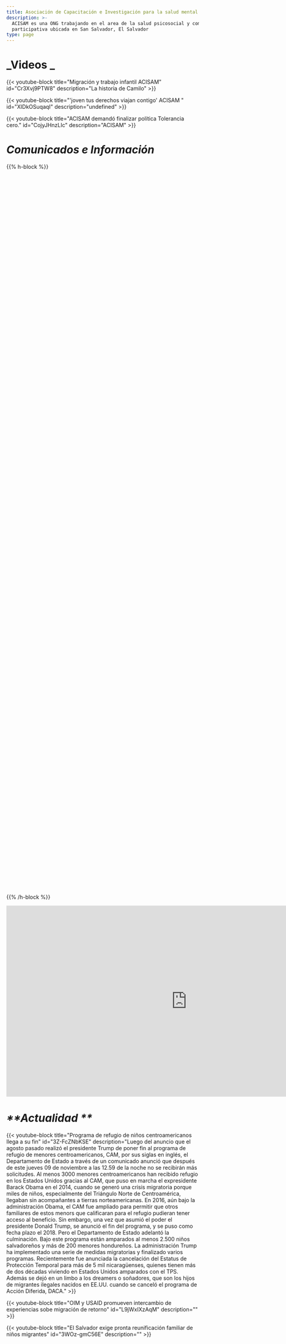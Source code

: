 ```yaml
---
title: Asociación de Capacitación e Investigación para la salud mental
description: >-
  ACISAM es una ONG trabajando en el area de la salud psicosocial y comunicación
  participativa ubicada en San Salvador, El Salvador
type: page
---
```

# **_Videos _**

{{< youtube-block title="Migración y trabajo infantil ACISAM" id="Cr3Xvj9PTW8" description="La historia de Camilo" >}}

{{< youtube-block title="'joven tus derechos viajan contigo' ACISAM " id="XIDkOSuqaqI" description="undefined" >}}

{{< youtube-block title="ACISAM demandó finalizar política Tolerancia cero." id="CojyJHnzLIc" description="ACISAM" >}}

# _**Comunicados e Información**_

{{% h-block %}}<div data-configid="26988739/64753915" style="width:400px; height:300px;" class="issuuembed"></div> <script type="text/javascript" src="//e.issuu.com/embed.js" async="true"></script><div data-configid="26988739/64754228" style="width:400px; height:300px;" class="issuuembed"></div> <script type="text/javascript" src="//e.issuu.com/embed.js" async="true"></script><div data-configid="26988739/64753915" style="width:400px; height:300px;" class="issuuembed"></div> <script type="text/javascript" src="//e.issuu.com/embed.js" async="true"></script><div data-configid="26988739/64741336" style="width:525px; height:340px;" class="issuuembed"></div> <script type="text/javascript" src="//e.issuu.com/embed.js" async="true"></script><div data-configid="26988739/64741289" style="width:525px; height:340px;" class="issuuembed"></div> <script type="text/javascript" src="//e.issuu.com/embed.js" async="true"></script><div data-configid="26988739/64741606" style="width:400px; height:300px;" class="issuuembed"></div> <script type="text/javascript" src="//e.issuu.com/embed.js" async="true"></script>{{% /h-block %}}

<iframe src="https://e.issuu.com/anonymous-embed.html?u=oimntca&d=estudio_exploratorio_baja_resolucio" width="944" height="500" frameborder="0" allowfullscreen="true"></iframe>

# _**Actualidad **_

{{< youtube-block title="Programa de refugio de niños centroamericanos llega a su fin" id="3Z-FcZNbKSE" description="Luego del anuncio que el agosto pasado realizó el presidente Trump de poner fin al programa de refugio de menores centroamericanos, CAM, por sus siglas en inglés, el Departamento de Estado a través de un comunicado anunció que después de este jueves 09 de noviembre a las 12.59 de la noche no se recibirán más solicitudes.  Al menos 3000 menores centroamericanos han recibido refugio en los Estados Unidos gracias al CAM, que puso en marcha el expresidente Barack Obama en el 2014, cuando se generó una crisis migratoria porque miles de niños, especialmente del Triángulo Norte de Centroamérica, llegaban sin acompañantes a tierras norteamericanas.  En 2016, aún bajo la administración Obama, el CAM fue ampliado para permitir que otros familiares de estos menors que calificaran para el refugio pudieran tener acceso al beneficio.  Sin embargo, una vez que asumió el poder el presidente Donald Trump, se anunció el fin del programa, y se puso como fecha plazo el 2018. Pero el Departamento de Estado adelantó la culminación.  Bajo este programa están amparados al menos 2.500 niños salvadoreños y más de 200 menores hondureños.  La administración Trump ha implementado una serie de medidas migratorias y finalizado varios programas. Recientemente fue anunciada la cancelación del Estatus de Protección Temporal para más de 5 mil nicaragüenses, quienes tienen más de dos décadas viviendo en Estados Unidos amparados con el TPS. Además se dejó en un limbo a los dreamers o soñadores, que son los hijos de migrantes ilegales nacidos en EE.UU. cuando se canceló el programa de Acción Diferida, DACA." >}}

{{< youtube-block title="OIM y USAID promueven intercambio de experiencias sobe migración de retorno" id="L9jWxIXzAqM" description="" >}}

{{< youtube-block title="El Salvador exige pronta reunificación familiar de niños migrantes" id="3WOz-gmC56E" description="" >}}
